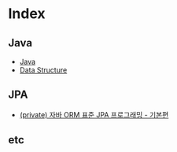 # Index


## Java
* [Java](https://github.com/chaeheedongs/JavaBasic/blob/master/README.md)
* [Data Structure](https://github.com/chaeheedongs/DataStructure/blob/main/README.md)


## JPA
* [(private) 자바 ORM 표준 JPA 프로그래밍 - 기본편](https://github.com/chaeheedongs/inflearn-jpa-basic/blob/main/README.md)


## etc
